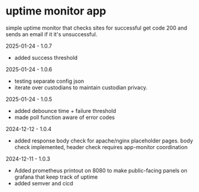 # uptime monitor app 

simple uptime monitor that checks sites for successful get code 200
and sends an email if it it's unsuccessful.

2025-01-24 - 1.0.7
- added success threshold

2025-01-24 - 1.0.6
- testing separate config json
- iterate over custodians to maintain custodian privacy. 


2025-01-24 - 1.0.5
- added debounce time + failure threshold
- made poll function aware of error codes

2024-12-12 - 1.0.4 
- added response body check for apache/nginx placeholder pages. body check implemented, header check requires app-monitor coordination

2024-12-11 - 1.0.3
- Added prometheus printout on 8080 to make public-facing panels on grafana that keep track of uptime 
- added semver and cicd 
